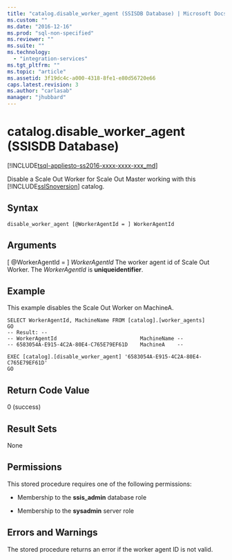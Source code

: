 ```yaml
---
title: "catalog.disable_worker_agent (SSISDB Database) | Microsoft Docs"
ms.custom: ""
ms.date: "2016-12-16"
ms.prod: "sql-non-specified"
ms.reviewer: ""
ms.suite: ""
ms.technology: 
  - "integration-services"
ms.tgt_pltfrm: ""
ms.topic: "article"
ms.assetid: 3f19dc4c-a000-4318-8fe1-e80d56720e66
caps.latest.revision: 3
ms.author: "carlasab"
manager: "jhubbard"
---
```

# catalog.disable_worker_agent (SSISDB Database)
[!INCLUDE[tsql-appliesto-ss2016-xxxx-xxxx-xxx_md](../../../database-engine/includes/tsql-appliesto-ss2016-xxxx-xxxx-xxx-md.md)]

Disable a Scale Out Worker for Scale Out Master working with this [!INCLUDE[ssISnoversion](../../../advanced-analytics/r-services/includes/ssisnoversion-md.md)] catalog.

## Syntax

```tsql
disable_worker_agent [@WorkerAgentId = ] WorkerAgentId
```
## Arguments
[ @WorkerAgentId = ] *WorkerAgentId*
The worker agent id of Scale Out Worker. The *WorkerAgentId* is **uniqueidentifier**.

## Example
This example disables the Scale Out Worker on MachineA.
```tsql
SELECT WorkerAgentId, MachineName FROM [catalog].[worker_agents]
GO
-- Result: --
-- WorkerAgentId                           MachineName --
-- 6583054A-E915-4C2A-80E4-C765E79EF61D    MachineA    --

EXEC [catalog].[disable_worker_agent] '6583054A-E915-4C2A-80E4-C765E79EF61D'
GO 
```

## Return Code Value  
 0 (success)  
  
## Result Sets  
 None  

## Permissions  
 This stored procedure requires one of the following permissions:  
  
-   Membership to the **ssis_admin** database role  
  
-   Membership to the **sysadmin** server role 

## Errors and Warnings
The stored procedure returns an error if the worker agent ID is not valid.